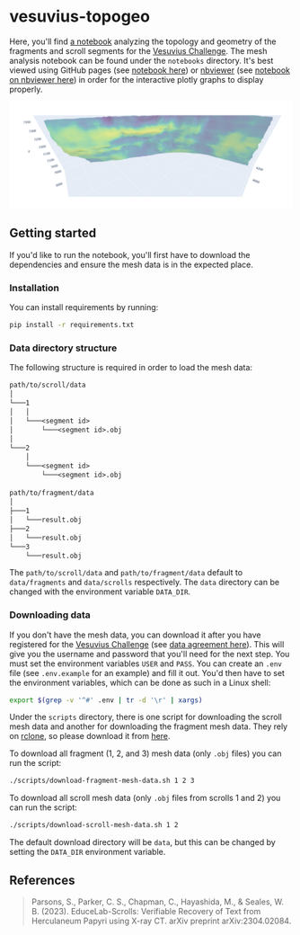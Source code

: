 # vesuvius-topogeo
Here, you'll find [a notebook](notebooks/analyze-all-meshes.ipynb) analyzing the topology and geometry of the 
fragments and scroll segments for the [Vesuvius Challenge](https://scrollprize.org/). The mesh analysis notebook can be
found under the `notebooks` directory.  It's best viewed using GitHub pages (see 
[notebook here](http://lschlessinger1.github.io/vesuvius-topogeo/static/analyze-all-meshes.html)) or [nbviewer](https://nbviewer.org/) (see [notebook on nbviewer here](https://nbviewer.org/github/lschlessinger1/vesuvius-topogeo/blob/main/notebooks/analyze-all-meshes.ipynb)) in order for the interactive plotly 
graphs to display properly.

![A mesh pseudo-colored by curvature values](images/curvature-preview.png "Mesh curvature preview")

## Getting started

If you'd like to run the notebook, you'll first have to download the dependencies and ensure the mesh data is in the 
expected place.

### Installation

You can install requirements by running:

```bash
pip install -r requirements.txt
````

### Data directory structure

The following structure is required in order to load the mesh data:
```
path/to/scroll/data
│
└───1
│   │
│   └───<segment id>
│       └───<segment id>.obj
│
└───2
    │
    └───<segment id>
        └───<segment id>.obj

path/to/fragment/data
│
├───1
│   └───result.obj
├───2
│   └───result.obj
└───3
    └───result.obj
```

The `path/to/scroll/data` and `path/to/fragment/data` default to `data/fragments` and `data/scrolls` respectively. The 
`data` directory can be changed with the environment variable `DATA_DIR`.

### Downloading data

If you don't have the mesh data, you can download it after you have registered for the 
[Vesuvius Challenge](https://scrollprize.org/) (see [data agreement here](https://docs.google.com/forms/d/e/1FAIpQLSf2lCOCwnO1xo0bc1QdlL0a034Uoe7zyjYBY2k33ZHslHE38Q/viewform)).
This will give you the username and password that you'll need for the next step. You must set the environment variables
`USER` and `PASS`. You can create an `.env` file (see `.env.example` for an example) and fill it out. You'd then have to
set the environment variables, which can be done as such in a Linux shell:

```bash
export $(grep -v '^#' .env | tr -d '\r' | xargs)
```

Under the `scripts` directory, there is one script for downloading the scroll mesh data and another for downloading 
the fragment mesh data. They rely on [rclone](https://rclone.org), so please download it from 
[here](https://rclone.org/downloads/).

To download all fragment (1, 2, and 3) mesh data (only `.obj` files) you can run the script:

```bash
./scripts/download-fragment-mesh-data.sh 1 2 3
```

To download all scroll mesh data (only `.obj` files from scrolls 1 and 2) you can run the script:

```bash
./scripts/download-scroll-mesh-data.sh 1 2
```

The default download directory will be `data`, but this can be changed by setting the `DATA_DIR` environment variable.

## References

> Parsons, S., Parker, C. S., Chapman, C., Hayashida, M., & Seales, W. B. (2023). EduceLab-Scrolls: Verifiable Recovery of Text from Herculaneum Papyri using X-ray CT. arXiv preprint arXiv:2304.02084.
